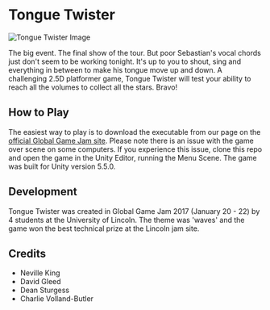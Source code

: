 # Tongue Twister
![Tongue Twister Image](http://ggj.s3.amazonaws.com/styles/game_sidebar__wide/s3/game/featured_image/meatball.png?itok=V4wJr6vP)

The big event. The final show of the tour. But poor Sebastian's vocal chords just don't seem to be working tonight. It's up to you to shout, sing and everything in between to make his tongue move up and down. A challenging 2.5D platformer game, Tongue Twister will test your ability to reach all the volumes to collect all the stars. Bravo!

## How to Play
The easiest way to play is to download the executable from our page on the [official Global Game Jam site](http://globalgamejam.org/2017/games/tongue-twister). 
Please note there is an issue with the game over scene on some computers. If you experience this issue, clone this repo and open
the game in the Unity Editor, running the Menu Scene. The game was built for Unity version 5.5.0.

## Development
Tongue Twister was created in Global Game Jam 2017 (January 20 - 22) by 4 students at the University of Lincoln. The theme was 'waves' and the game won the best technical prize at the Lincoln jam site.

## Credits
- Neville King
- David Gleed
- Dean Sturgess
- Charlie Volland-Butler 
